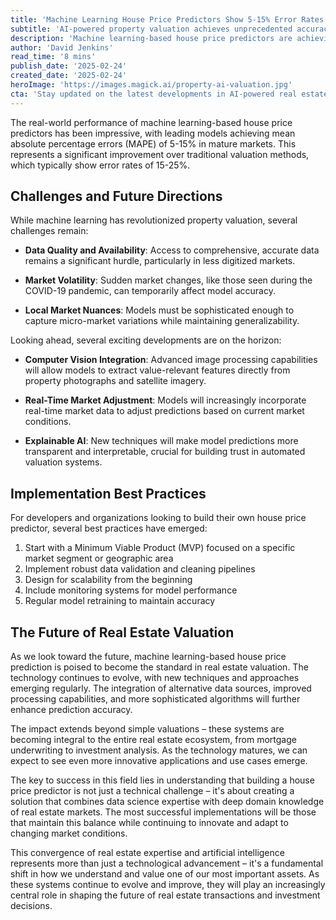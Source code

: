 ```yaml
---
title: 'Machine Learning House Price Predictors Show 5-15% Error Rates, Outperforming Traditional Methods'
subtitle: 'AI-powered property valuation achieves unprecedented accuracy in mature markets'
description: 'Machine learning-based house price predictors are achieving impressive accuracy rates of 5-15% MAPE in mature markets, significantly outperforming traditional valuation methods. Despite challenges like data quality and market volatility, emerging technologies including computer vision and real-time market adjustment capabilities promise even greater accuracy in the future.'
author: 'David Jenkins'
read_time: '8 mins'
publish_date: '2025-02-24'
created_date: '2025-02-24'
heroImage: 'https://images.magick.ai/property-ai-valuation.jpg'
cta: 'Stay updated on the latest developments in AI-powered real estate valuation - follow us on LinkedIn for exclusive insights and industry analysis!'
---
```


The real-world performance of machine learning-based house price predictors has been impressive, with leading models achieving mean absolute percentage errors (MAPE) of 5-15% in mature markets. This represents a significant improvement over traditional valuation methods, which typically show error rates of 15-25%.

## Challenges and Future Directions

While machine learning has revolutionized property valuation, several challenges remain:

- **Data Quality and Availability**: Access to comprehensive, accurate data remains a significant hurdle, particularly in less digitized markets.

- **Market Volatility**: Sudden market changes, like those seen during the COVID-19 pandemic, can temporarily affect model accuracy.

- **Local Market Nuances**: Models must be sophisticated enough to capture micro-market variations while maintaining generalizability.

Looking ahead, several exciting developments are on the horizon:

- **Computer Vision Integration**: Advanced image processing capabilities will allow models to extract value-relevant features directly from property photographs and satellite imagery.

- **Real-Time Market Adjustment**: Models will increasingly incorporate real-time market data to adjust predictions based on current market conditions.

- **Explainable AI**: New techniques will make model predictions more transparent and interpretable, crucial for building trust in automated valuation systems.

## Implementation Best Practices

For developers and organizations looking to build their own house price predictor, several best practices have emerged:

1. Start with a Minimum Viable Product (MVP) focused on a specific market segment or geographic area
2. Implement robust data validation and cleaning pipelines
3. Design for scalability from the beginning
4. Include monitoring systems for model performance
5. Regular model retraining to maintain accuracy

## The Future of Real Estate Valuation

As we look toward the future, machine learning-based house price prediction is poised to become the standard in real estate valuation. The technology continues to evolve, with new techniques and approaches emerging regularly. The integration of alternative data sources, improved processing capabilities, and more sophisticated algorithms will further enhance prediction accuracy.

The impact extends beyond simple valuations – these systems are becoming integral to the entire real estate ecosystem, from mortgage underwriting to investment analysis. As the technology matures, we can expect to see even more innovative applications and use cases emerge.

The key to success in this field lies in understanding that building a house price predictor is not just a technical challenge – it's about creating a solution that combines data science expertise with deep domain knowledge of real estate markets. The most successful implementations will be those that maintain this balance while continuing to innovate and adapt to changing market conditions.

This convergence of real estate expertise and artificial intelligence represents more than just a technological advancement – it's a fundamental shift in how we understand and value one of our most important assets. As these systems continue to evolve and improve, they will play an increasingly central role in shaping the future of real estate transactions and investment decisions.